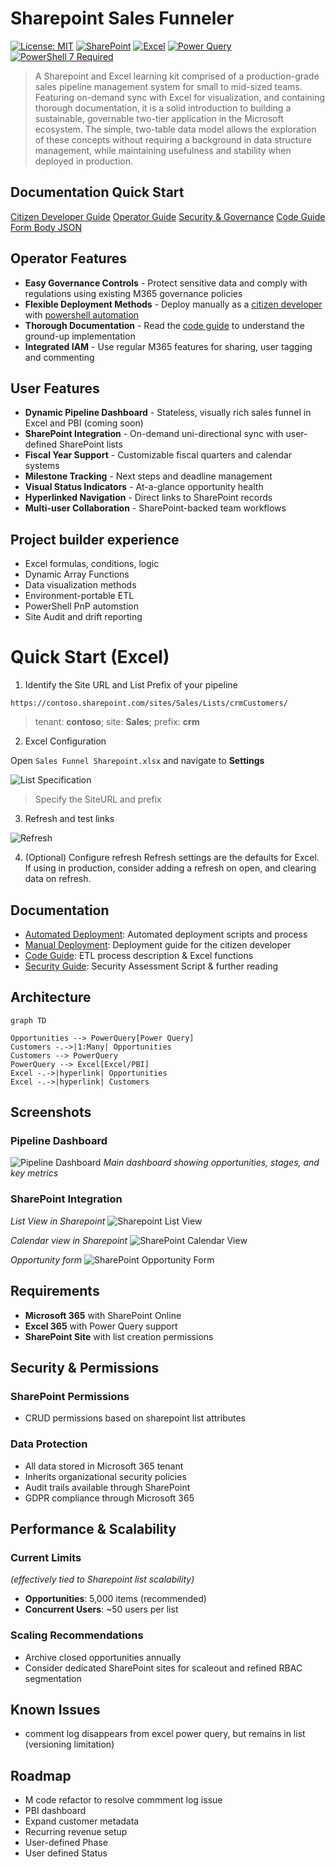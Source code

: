 # Sharepoint Sales Funneler

[![License: MIT](https://img.shields.io/badge/License-MIT-yellow.svg)](https://opensource.org/licenses/MIT)
[![SharePoint](https://img.shields.io/badge/SharePoint-Online-blue.svg)](https://www.microsoft.com/sharepoint)
[![Excel](https://img.shields.io/badge/Excel-365-green.svg)](https://www.microsoft.com/excel)
[![Power Query](https://img.shields.io/badge/Power%20Query-Enabled-orange.svg)](https://powerquery.microsoft.com/)
[![PowerShell 7 Required](https://img.shields.io/badge/PowerShell%207-Recommended-yellow.svg)](https://github.com/PowerShell/PowerShell)

> A Sharepoint and Excel learning kit comprised of a production-grade sales pipeline management system for small to mid-sized teams.  Featuring  on-demand sync with Excel for visualization, and containing thorough documentation, it is a solid introduction to building a sustainable, governable two-tier application in the Microsoft ecosystem. The simple, two-table data model allows the exploration of these concepts without requiring a background in data structure management, while maintaining usefulness and stability when deployed in production.


## Documentation Quick Start
[Citizen Developer Guide](./docs/manual-deploy.md)
[Operator Guide](./docs/auto-deploy.md)
[Security & Governance](./docs/security.md)
[Code Guide](./docs/code-guide.md)
[Form Body JSON](./docs/form-body-json.md)

## Operator Features
- **Easy Governance Controls** - Protect sensitive data and comply with regulations using existing M365 governance policies
- **Flexible Deployment Methods** - Deploy manually as a [citizen developer](./docs/manual-deploy.md) with [powershell automation](./docs/auto-deploy.md)
- **Thorough Documentation** - Read the [code guide](./docs/code-guide.md) to understand the ground-up implementation
- **Integrated IAM** - Use regular M365 features for sharing, user tagging and commenting

## User Features
- **Dynamic Pipeline Dashboard** - Stateless, visually rich sales funnel in Excel and PBI (coming soon)
- **SharePoint Integration** - On-demand uni-directional sync with user-defined SharePoint lists
- **Fiscal Year Support** - Customizable fiscal quarters and calendar systems
- **Milestone Tracking** - Next steps and deadline management
- **Visual Status Indicators** - At-a-glance opportunity health
- **Hyperlinked Navigation** - Direct links to SharePoint records
- **Multi-user Collaboration** - SharePoint-backed team workflows

## Project builder experience
- Excel formulas, conditions, logic
- Dynamic Array Functions
- Data visualization methods
- Environment-portable ETL
- PowerShell PnP automstion
- Site Audit and drift reporting

# Quick Start (Excel)
1. Identify the Site URL and List Prefix of your pipeline

```
https://contoso.sharepoint.com/sites/Sales/Lists/crmCustomers/
```
> tenant: **contoso**; 
> site: **Sales**;
> prefix: **crm**


2. Excel Configuration

Open `Sales Funnel Sharepoint.xlsx` and navigate to **Settings**

![List Specification](./docs/images/listSelect.png)
>Specify the SiteURL and prefix

3. Refresh and test links

![Refresh](./docs/images/refresh.png)

4. (Optional) Configure refresh
Refresh settings are the defaults for Excel.  If using in production, consider adding a refresh on open, and clearing data on refresh.


## Documentation
- [Automated Deployment](./docs/auto-deploy.md): Automated deployment scripts and process
- [Manual Deployment](./docs/manual-deploy.md.md): Deployment guide for the citizen developer
- [Code Guide](./docs/code-guide.md): ETL process description & Excel functions 
- [Security Guide](./docs/security.md): Security Assessment Script & further reading

## Architecture

```mermaid
graph TD

Opportunities --> PowerQuery[Power Query] 
Customers -.->|1:Many| Opportunities 
Customers --> PowerQuery
PowerQuery --> Excel[Excel/PBI]
Excel -.->|hyperlink| Opportunities
Excel -.->|hyperlink| Customers
```

## Screenshots

### Pipeline Dashboard
![Pipeline Dashboard](docs/images/dashboard.png)
*Main dashboard showing opportunities, stages, and key metrics*

### SharePoint Integration

*List View in Sharepoint*
![Sharepoint List View](docs/images/opportunityList.png)

*Calendar view in Sharepoint*
![SharePoint Calendar View](docs/images/calendarview.png)

*Opportunity form*
![SharePoint Opportunity Form](docs/images/opportunityform.png)




## Requirements

- **Microsoft 365** with SharePoint Online
- **Excel 365** with Power Query support
- **SharePoint Site** with list creation permissions


## Security & Permissions

### SharePoint Permissions
- CRUD permissions based on sharepoint list attributes

### Data Protection
- All data stored in Microsoft 365 tenant
- Inherits organizational security policies
- Audit trails available through SharePoint
- GDPR compliance through Microsoft 365

## Performance & Scalability

### Current Limits 
*(effectively tied to Sharepoint list scalability)*
- **Opportunities**: 5,000 items (recommended)
- **Concurrent Users**: ~50 users per list

### Scaling Recommendations
- Archive closed opportunities annually
- Consider dedicated SharePoint sites for scaleout and refined RBAC segmentation

## Known Issues
- comment log disappears from excel power query, but remains in list (versioning limitation)

## Roadmap
- M code refactor to resolve commment log issue
- PBI dashboard
- Expand customer metadata
- Recurring revenue setup
- User-defined Phase
- User defined Status